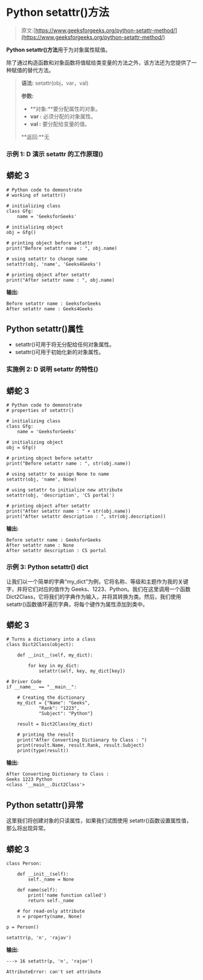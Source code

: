 # Python setattr()方法

> 原文:[https://www.geeksforgeeks.org/python-setattr-method/](https://www.geeksforgeeks.org/python-setattr-method/)

**Python setattr()方法**用于为对象属性赋值。

除了通过构造函数和对象函数将值赋给类变量的方法之外，该方法还为您提供了一种赋值的替代方法。

> **语法:** setattr(obj，var，val)
> 
> **参数:**
> 
> *   **对象:**要分配属性的对象。
> *   **var :** 必须分配的对象属性。
> *   **val :** 要分配给变量的值。
> 
> **返回:**无

### **示例 1: D** 演示 setattr 的工作原理()

## 蟒蛇 3

```
# Python code to demonstrate
# working of setattr()

# initializing class
class Gfg:
    name = 'GeeksforGeeks'

# initializing object
obj = Gfg()

# printing object before setattr
print("Before setattr name : ", obj.name)

# using setattr to change name
setattr(obj, 'name', 'Geeks4Geeks')

# printing object after setattr
print("After setattr name : ", obj.name)
```

**输出:**

```
Before setattr name : GeeksforGeeks
After setattr name : Geeks4Geeks
```

## Python setattr()属性

*   setattr()可用于将无分配给任何对象属性。
*   setattr()可用于初始化新的对象属性。

### **实施例 2: D** 说明 setattr 的特性()

## 蟒蛇 3

```
# Python code to demonstrate
# properties of setattr()

# initializing class
class Gfg:
    name = 'GeeksforGeeks'

# initializing object
obj = Gfg()

# printing object before setattr
print("Before setattr name : ", str(obj.name))

# using setattr to assign None to name
setattr(obj, 'name', None)

# using setattr to initialize new attribute
setattr(obj, 'description', 'CS portal')

# printing object after setattr
print("After setattr name : " + str(obj.name))
print("After setattr description : ", str(obj.description))
```

**输出:**

```
Before setattr name : GeeksforGeeks
After setattr name : None
After setattr description : CS portal
```

### 示例 3: Python setattr() dict

让我们以一个简单的字典“my_dict”为例，它将名称、等级和主题作为我的关键字，并将它们对应的值作为 Geeks、1223、Python。我们在这里调用一个函数 Dict2Class，它将我们的字典作为输入，并将其转换为类。然后，我们使用 setattr()函数循环遍历字典，将每个键作为属性添加到类中。

## 蟒蛇 3

```
# Turns a dictionary into a class
class Dict2Class(object):

    def __init__(self, my_dict):

        for key in my_dict:
            setattr(self, key, my_dict[key])

# Driver Code
if __name__ == "__main__":

    # Creating the dictionary
    my_dict = {"Name": "Geeks",
            "Rank": "1223",
            "Subject": "Python"}

    result = Dict2Class(my_dict)

    # printing the result
    print("After Converting Dictionary to Class : ")
    print(result.Name, result.Rank, result.Subject)
    print(type(result))
```

**输出:**

```
After Converting Dictionary to Class : 
Geeks 1223 Python
<class '__main__.Dict2Class'>
```

## Python setattr()异常

这里我们将创建对象的只读属性，如果我们试图使用 setattr()函数设置属性值，那么将出现异常。

## 蟒蛇 3

```
class Person:

    def __init__(self):
        self._name = None

    def name(self):
        print('name function called')
        return self._name

    # for read-only attribute
    n = property(name, None)

p = Person()

setattr(p, 'n', 'rajav')
```

**输出:**

```
---> 16 setattr(p, 'n', 'rajav')

AttributeError: can't set attribute
```